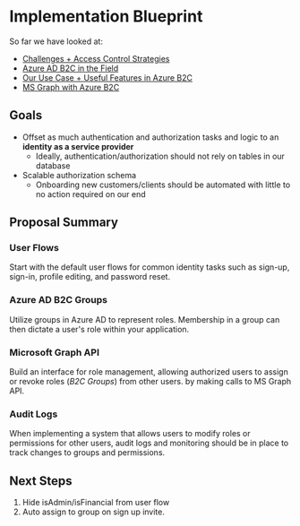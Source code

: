 # Implementation Blueprint

So far we have looked at:

- [Challenges + Access Control Strategies](https://github.com/BBITWestin/MyDocs/blob/main/Auth/Auth-Challenges.md)
- [Azure AD B2C in the Field](https://github.com/BBITWestin/MyDocs/blob/main/Auth/AzAD_Setup.md)
- [Our Use Case + Useful Features in Azure B2C](https://github.com/BBITWestin/MyDocs/blob/main/Auth/Authorization_Schema.md)
- [MS Graph with Azure B2C](https://github.com/BBITWestin/MyDocs/blob/main/Auth/MS-GraphAPI.md)

## Goals

- Offset as much authentication and authorization tasks and logic to an **identity as a service provider**
  - Ideally, authentication/authorization should not rely on tables in our database
- Scalable authorization schema
  - Onboarding new customers/clients should be automated with little to no action required on our end

## Proposal Summary

### User Flows

Start with the default user flows for common identity tasks such as sign-up, sign-in, profile editing, and password reset.

### Azure AD B2C Groups

Utilize groups in Azure AD to represent roles. Membership in a group can then dictate a user's role within your application.

### Microsoft Graph API

Build an interface for role management, allowing authorized users to assign or revoke roles (_B2C Groups_) from other users. by making calls to MS Graph API.

### Audit Logs

When implementing a system that allows users to modify roles or permissions for other users, audit logs and monitoring should be in place to track changes to groups and permissions.

## Next Steps

1. Hide isAdmin/isFinancial from user flow
2. Auto assign to group on sign up invite.
